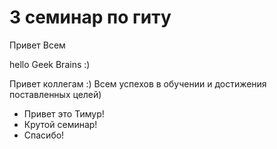# 3 семинар по гиту
Привет Всем       

hello Geek Brains :)

Привет коллегам :) Всем успехов в обучении и достижения поставленных целей)

* Привет это Тимур!
* Крутой семинар! 
* Спасибо!
